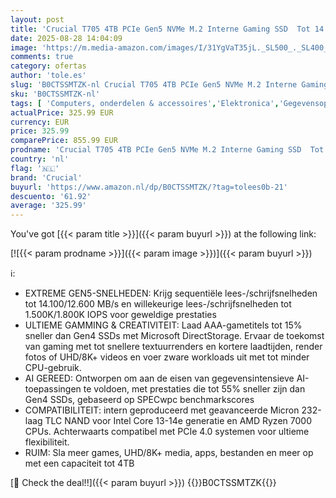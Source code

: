 ```yaml
---
layout: post
title: 'Crucial T705 4TB PCIe Gen5 NVMe M.2 Interne Gaming SSD  Tot 14.100MB/s  PCIe 4.0 Compatibel  Microsoft DirectStorage  Solid State Drive - CT4000T705SSD3'
date: 2025-08-28 14:04:09
image: 'https://m.media-amazon.com/images/I/31YgVaT35jL._SL500_._SL400_.jpg'
comments: true
category: ofertas
author: 'tole.es'
slug: 'B0CTSSMTZK-nl Crucial T705 4TB PCIe Gen5 NVMe M.2 Interne Gaming SSD Tot...'
sku: 'B0CTSSMTZK-nl'
tags: [ 'Computers, onderdelen & accessoires','Elektronica','Gegevensopslag','Interne SSDs','Interne dataopslag','crucial','🇳🇱', ]
actualPrice: 325.99 EUR
currency: EUR
price: 325.99
comparePrice: 855.99 EUR
prodname: 'Crucial T705 4TB PCIe Gen5 NVMe M.2 Interne Gaming SSD  Tot 14.100MB/s  PCIe 4.0 Compatibel  Microsoft DirectStorage  Solid State Drive - CT4000T705SSD3'
country: 'nl'
flag: '🇳🇱'
brand: 'Crucial'
buyurl: 'https://www.amazon.nl/dp/B0CTSSMTZK/?tag=tolees0b-21'
descuento: '61.92'
average: '325.99'
---
```


You've got [{{< param title >}}]({{< param buyurl >}}) at the following link:

[![{{< param prodname >}}]({{< param image >}})]({{< param buyurl >}})

ℹ️:

- EXTREME GEN5-SNELHEDEN: Krijg sequentiële lees-/schrijfsnelheden tot 14.100/12.600 MB/s en willekeurige lees-/schrijfsnelheden tot 1.500K/1.800K IOPS voor geweldige prestaties
- ULTIEME GAMMING & CREATIVITEIT: Laad AAA-gametitels tot 15% sneller dan Gen4 SSDs met Microsoft DirectStorage. Ervaar de toekomst van gaming met tot snellere textuurrenders en kortere laadtijden, render fotos of UHD/8K+ videos en voer zware workloads uit met tot minder CPU-gebruik.
- AI GEREED: Ontworpen om aan de eisen van gegevensintensieve AI-toepassingen te voldoen, met prestaties die tot 55% sneller zijn dan Gen4 SSDs, gebaseerd op SPECwpc benchmarkscores
- COMPATIBILITEIT: intern geproduceerd met geavanceerde Micron 232-laag TLC NAND voor Intel Core 13-14e generatie en AMD Ryzen 7000 CPUs. Achterwaarts compatibel met PCIe 4.0 systemen voor ultieme flexibiliteit.
- RUIM: Sla meer games, UHD/8K+ media, apps, bestanden en meer op met een capaciteit tot 4TB

[🛒 Check the deal!!]({{< param buyurl >}})
{{<world>}}B0CTSSMTZK{{</world>}}
